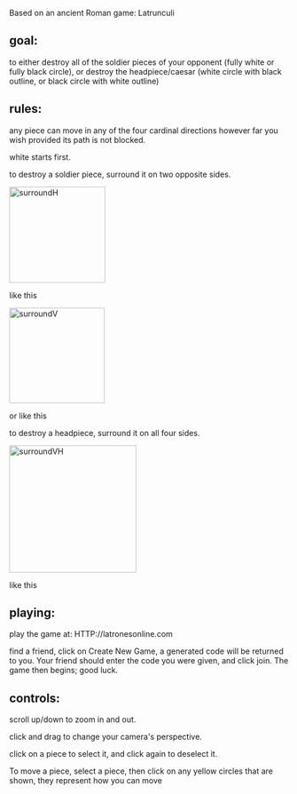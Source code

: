 Based on an ancient Roman game: Latrunculi

## goal: 

to either destroy all of the soldier pieces of your opponent (fully white or fully black circle), or destroy the headpiece/caesar (white circle with black outline, or black circle with white outline)

## rules:

any piece can move in any of the four cardinal directions however far you wish provided its path is not blocked.

white starts first.

to destroy a soldier piece, surround it on two opposite sides.


<img width="173" alt="surroundH" src="https://github.com/user-attachments/assets/eb9c4b2b-1c34-4566-98d4-514ebd301031">

like this

<img width="172" alt="surroundV" src="https://github.com/user-attachments/assets/dad8cbee-13dc-4a09-ae61-2c41f2c27a8f">

or like this

to destroy a headpiece, surround it on all four sides.

<img width="229" alt="surroundVH" src="https://github.com/user-attachments/assets/576c5a92-239c-4b80-a1d5-68feba7b7005">

like this


## playing:

play the game at: HTTP://latronesonline.com

find a friend, 
click on Create New Game, a generated code will be returned to you. Your friend should enter the code you were given, and click join.
The game then begins; good luck.

## controls:

scroll up/down to zoom in and out.

click and drag to change your camera's perspective.

click on a piece to select it, and click again to deselect it.

To move a piece, select a piece, then click on any yellow circles that are shown, they represent how you can move



